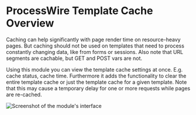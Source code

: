 # ProcessWire Template Cache Overview

Caching can help significantly with page render time on resource-heavy pages.
But caching should not be used on templates that need to process constantly changing data,
like from forms or sessions. Also note that URL segments are cachable, but GET and POST vars are not.

Using this module you can view the template cache settings at once. 
E.g. cache status, cache time.
Furthermore it adds the functionality to clear the entire template cache or just the template cache for a given template.
Note that this may cause a temporary delay for one or more requests while pages are re-cached.

![Screenshot of the module's interface](https://raw.githubusercontent.com/justb3a/processwire-templatecacheoverview/master/screen.png)
